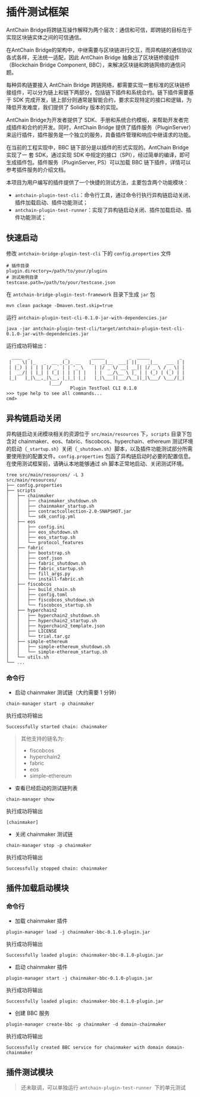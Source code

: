 # 插件测试框架

AntChain Bridge将跨链互操作解释为两个层次：通信和可信，即跨链的目标在于实现区块链实体之间的可信通信。

在AntChain Bridge的架构中，中继需要与区块链进行交互，而异构链的通信协议各式各样，无法统一适配，因此 AntChain Bridge 抽象出了区块链桥接组件（Blockchain Bridge Component, BBC），来解决区块链和跨链网络的通信问题。

每种异构链要接入 AntChain Bridge 跨链网络，都需要实现一套标准的区块链桥接组件，可以分为链上和链下两部分，包括链下插件和系统合约。链下插件需要基于 SDK 完成开发，链上部分则通常是智能合约，要求实现特定的接口和逻辑，为降低开发难度，我们提供了 Solidity 版本的实现。

AntChain Bridge为开发者提供了 SDK、手册和系统合约模板，来帮助开发者完成插件和合约的开发。同时，AntChain Bridge 提供了插件服务（PluginServer）来运行插件，插件服务是一个独立的服务，具备插件管理和响应中继请求的功能。

在当前的工程实现中，BBC 链下部分是以插件的形式实现的。AntChain Bridge 实现了一 套 SDK，通过实现 SDK 中规定的接口（SPI），经过简单的编译，即可生成插件包。插件服务（PluginServer, PS）可以加载 BBC 链下插件，详情可以参考插件服务的介绍文档。

本项目为用户编写的插件提供了一个快捷的测试方法，主要包含两个功能模块：

- `antchain-plugin-test-cli`：命令行工具，通过命令行执行异构链启动关闭、插件加载启动、插件功能测试；
- `antchain-plugin-test-runner`：实现了异构链启动关闭、插件加载启动、插件功能测试；



## 快速启动
修改 `antchain-bridge-plugin-test-cli` 下的 `config.properties` 文件

```properties
# 插件目录
plugin.directory=/path/to/your/plugins
# 测试用例目录
testcase.path=/path/to/your/testcase.json
```

在 `antchain-bridge-plugin-test-framework` 目录下生成 `jar` 包

```shell
mvn clean package -Dmaven.test.skip=true
```

运行 `antchain-plugin-test-cli-0.1.0-jar-with-dependencies.jar`

```shell
java -jar antchain-plugin-test-cli/target/antchain-plugin-test-cli-0.1.0-jar-with-dependencies.jar
```

运行成功将输出：

```shell
  ____  _             _         _____         _  _____           _ 
 |  _ \| |_   _  __ _(_)_ __   |_   _|__  ___| ||_   _|__   ___ | |
 | |_) | | | | |/ _` | | '_ \    | |/ _ \/ __| __|| |/ _ \ / _ \| |
 |  __/| | |_| | (_| | | | | |   | |  __/\__ \ |_ | | (_) | (_) | |
 |_|   |_|\__,_|\__, |_|_| |_|   |_|\___||___/\__||_|\___/ \___/|_|
                |___/                                               
                        Plugin TestTool CLI 0.1.0
>>> type help to see all commands...
cmd> 
```



## 异构链启动关闭

异构链启动关闭模块相关的资源位于 `src/main/resources` 下，`scripts` 目录下包含对 chainmaker、eos、fabric、fiscobcos、hyperchain、ethereum 测试环境的启动（`_startup.sh`）关闭（`_shutdown.sh`）脚本，以及插件功能测试部分所需要使用到的配置文件。`config.properties` 包函了异构链启动时必要的配置信息。在使用测试框架前，请确认本地能够通过 sh 脚本正常地启动、关闭测试环境。

```shell
tree src/main/resources/ -L 3
src/main/resources/
├── config.properties
├── scripts
│   ├── chainmaker
│   │   ├── chainmaker_shutdown.sh
│   │   ├── chainmaker_startup.sh
│   │   ├── contractcollection-2.0-SNAPSHOT.jar
│   │   └── sdk_config.yml
│   ├── eos
│   │   ├── config.ini
│   │   ├── eos_shutdown.sh
│   │   ├── eos_startup.sh
│   │   └── protocol_features
│   ├── fabric
│   │   ├── bootstrap.sh
│   │   ├── conf.json
│   │   ├── fabric_shutdown.sh
│   │   ├── fabric_startup.sh
│   │   ├── fill_args.py
│   │   └── install-fabric.sh
│   ├── fiscobcos
│   │   ├── build_chain.sh
│   │   ├── config.toml
│   │   ├── fiscobcos_shutdown.sh
│   │   └── fiscobcos_startup.sh
│   ├── hyperchain2
│   │   ├── hyperchain2_shutdown.sh
│   │   ├── hyperchain2_startup.sh
│   │   ├── hyperchain2_template.json
│   │   ├── LICENSE
│   │   └── trial.tar.gz
│   ├── simple-ethereum
│   │   ├── simple-ethereum_shutdown.sh
│   │   └── simple-ethereum_startup.sh
│   └── utils.sh
└── ...
```



### 命令行

- 启动 chainmaker 测试链（大约需要 1 分钟）


```shell
chain-manager start -p chainmaker
```

执行成功将输出

```shell
Successfully started chain: chainmaker
```

>  其他支持的链名为:
>
>  - fiscobcos
>  - hyperchain2
>  - fabric
>  - eos
>  - simple-ethereum



- 查看已经启动的测试链列表

```shell
chain-manager show
```

执行成功将输出

```shell
[chainmaker]
```



- 关闭 chainmaker 测试链

```shell
chain-manager stop -p chainmaker
```

执行成功将输出

```shell
Successfully stopped chain: chainmaker
```





## 插件加载启动模块

### 命令行

- 加载 chainmaker 插件

```shell
plugin-manager load -j chainmaker-bbc-0.1.0-plugin.jar
```

执行成功将输出

```shell
Successfully loaded plugin: chainmaker-bbc-0.1.0-plugin.jar
```



- 启动 chainmaker 插件

```shell
plugin-manager start -j chainmaker-bbc-0.1.0-plugin.jar
```

执行成功将输出

```shell
Successfully loaded plugin: chainmaker-bbc-0.1.0-plugin.jar
```



- 创建 BBC 服务

```shell
plugin-manager create-bbc -p chainmaker -d domain-chainmaker
```

执行成功将输出

```shell
Successfully created BBC service for chainmaker with domain domain-chainmaker
```





## 插件测试模块

> 还未联调，可以单独运行 `antchain-plugin-test-runner `下的单元测试